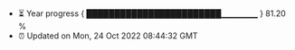 - ⏳ Year progress { ████████████████████████▁▁▁▁▁▁ } 81.20 %
- ⏰ Updated on Mon, 24 Oct 2022 08:44:32 GMT

